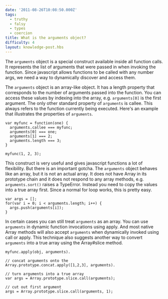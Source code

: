 ```yaml
---
date: '2011-08-26T10:08:50.000Z'
tags:
  - truthy
  - falsy
  - types
  - coercion
title: What is the arguments object?
difficulty: 4
layout: knowledge-post.hbs
---
```


The `arguments` object is a special construct available inside all
function calls. It represents the list of arguments that were passed
in when invoking the function. Since javascript allows functions to be
called with any number args, we need a way to dynamically discover and
access them.

The `arguments` object is an array-like object. It has a length
property that corresponds to the number of arguments passed into the
function. You can access these values by indexing into the array,
e.g. `arguments[0]` is the first argument. The only other standard
property of `arguments` is callee. This always refers to the function
currently being executed. Here's an example that illustrates the
properties of `arguments`.

    var myfunc = function(one) {
      arguments.callee === myfunc;
      arguments[0] === one;
      arguments[1] === 2;
      arguments.length === 3;
    }

    myfunc(1, 2, 3);

This construct is very useful and gives javascript functions a lot of
flexibility. But there is an important gotcha. The `arguments` object
behaves like an array, but it is not an actual array. It does not have
Array in its prototype chain and it does not respond to any array
methods, e.g. `arguments.sort()` raises a TypeError. Instead you need to
copy the values into a true array first. Since a normal for loop
works, this is pretty easy.

    var args = [];
    for(var i = 0; i < arguments.length; i++) {
      args.push(arguments[i]);
    }

In certain cases you can still treat `arguments` as an array. You can
use `arguments` in dynamic function invocations using apply. And most
native Array methods will also accept `arguments` when dynamically
invoked using call or apply. This technique also suggests another way
to convert `arguments` into a true array using the Array#slice method.

    myfunc.apply(obj, arguments).

    // concat arguments onto the
    Array.prototype.concat.apply([1,2,3], arguments).

    // turn arguments into a true array
    var args = Array.prototype.slice.call(arguments);

    // cut out first argument
    args = Array.prototype.slice.call(arguments, 1);
